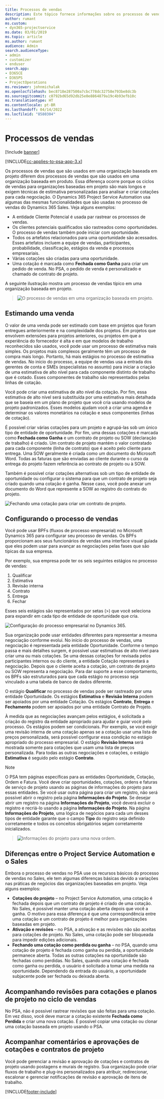 ```yaml
---
title: Processos de vendas
description: Este tópico fornece informações sobre os processos de vendas básicos.
author: rumant
ms.custom:
- dyn365-projectservice
ms.date: 03/01/2019
ms.topic: article
ms.author: rumant
audience: Admin
search.audienceType:
- admin
- customizer
- enduser
search.app:
- D365CE
- D365PS
- ProjectOperations
ms.reviewer: johnmichalak
ms.openlocfilehash: bec8718e287500a7cbc778dc32758e793be8dc3b
ms.sourcegitcommit: c0792bd65d92db25e0e8864879a19c4b93efb10c
ms.translationtype: HT
ms.contentlocale: pt-BR
ms.lasthandoff: 04/14/2022
ms.locfileid: "8580304"
---
```

# <a name="sales-processes"></a>Processos de vendas

[!include [banner](../includes/psa-now-project-operations.md)]

[!INCLUDE[cc-applies-to-psa-app-3.x](../includes/cc-applies-to-psa-app-3x.md)]

Os processos de vendas que são usados em uma organização baseada em projeto diferem dos processos de vendas que são usados em uma organização baseada em produto. Essa diferença ocorre porque os ciclos de vendas para organizações baseadas em projeto são mais longos e exigem técnicas de estimativa personalizadas para analisar e criar cotações para cada negociação. O Dynamics 365 Project Service Automation usa algumas das mesmas funcionalidades que são usadas no processo de vendas do Dynamics 365 Sales. Veja alguns exemplos:

- A entidade Cliente Potencial é usada par rastrear os processos de vendas.
- Os clientes potenciais qualificados são rastreados como oportunidades. O processo de vendas também pode iniciar com oportunidade.
- Todos os artefatos relacionados para uma oportunidade são acessados. Esses artefatos incluem a equipe de vendas, participantes, probabilidade, classificação, estágios da venda e processos empresariais.
- Várias cotações são criadas para uma oportunidade.
- Uma cotação é marcada como **Fechada como Ganha** para criar um pedido de venda. No PSA, o pedido de venda é personalizado e chamado de contrato de projeto.

A seguinte ilustração mostra um processo de vendas típico em uma organização baseada em projeto.

> ![O processo de vendas em uma organização baseada em projeto.](media/basic-guide-1.png)

## <a name="estimating-a-sale"></a>Estimando uma venda
O valor de uma venda pode ser estimado com base em projetos que foram entregues anteriormente e na complexidade dos projetos. Em projetos que envolvem extensões para projetos anteriores, ou projetos em que a experiência do fornecedor é alta e em que modelos de trabalho reconhecidos são usados, você pode usar um processo de estimativa mais simples. Os projetos mais complexos geralmente têm um processo de compra mais longo. Portanto, há mais estágios no processo de estimativa de vendas. No início do processo, a equipe de vendas usa a entrada dos gerentes de conta e SMEs (especialistas no assunto) para iniciar a criação de uma estimativa de alto nível para cada componente distinto de trabalho que é cotado. Esses componentes de trabalho são representados pelas linhas de cotação. 

Você pode criar uma estimativa de alto nível da cotação. Por fim, essa estimativa de alto nível será substituída por uma estimativa mais detalhada que se baseia em um plano de projeto que você cria usando modelos de projeto padronizados. Esses modelos ajudam você a criar uma agenda e determinar os valores monetários na cotação e seus componentes (linhas de cotação). 

É possível criar várias cotações para um projeto e agrupá-las sob um único tipo de entidade de oportunidade. Por fim, uma dessas cotações é marcada como **Fechada como Ganha** e um contrato de projeto ou SOW (declaração de trabalho) é criado. Um contrato de projeto mantém o valor contratado para cada componente (linha de contrato) que é aceito pelo cliente para entrega. Uma SOW geralmente é criada como um documento do Microsoft Word. Todas as faturas que são enviadas ao cliente durante o curso da entrega do projeto fazem referência ao contrato de projeto ou à SOW.

Também é possível criar cotações alternativas sob um tipo de entidade de oportunidade ou configurar o sistema para que um contrato de projeto seja criado quando uma cotação é ganha. Nesse caso, você pode anexar um documento do Word que represente a SOW ao registro do contrato do projeto.

![Fechando uma cotação para criar um contrato de projeto.](media/basic-guide-2.png)

## <a name="configuring-the-sales-process"></a>Configurando o processo de vendas
Você pode usar BPFs (fluxos de processo empresarial) no Microsoft Dynamics 365 para configurar seu processo de vendas. Os BPFs proporcionam aos seus funcionários de vendas uma interface visual guiada que eles podem usar para avançar as negociações pelas fases que são típicas da sua empresa.

Por exemplo, sua empresa pode ter os seis seguintes estágios no processo de vendas:

1. Qualificar
2. Estimativa
3. Revisão interna
4. Contrato
5. Entrega
6. Fechar

Esses seis estágios são representados por setas (\>) que você seleciona para expandir em cada tipo de entidade de oportunidade que cria.

![Configuração do processo empresarial no Dynamics 365.](media/basic-guide-3.png)
 
Sua organização pode usar entidades diferentes para representar a mesma negociação conforme evolui. No início do processo de vendas, uma negociação é representada pela entidade Oportunidade. Conforme o tempo passa e mais detalhes surgem, é possível usar estimativas de alto nível para criar uma ou mais cotações. Se uma dessas cotações for revisada pelos participantes internos ou do cliente, a entidade Cotação representará a negociação. Depois que o cliente aceita a cotação, um contrato de projeto ou SOW representa a negociação. Para dar suporte a esse comportamento, os BPFs são estruturados para que cada estágio no processo seja vinculado a uma tabela de banco de dados diferente.

O estágio **Qualificar** no processo de vendas pode ser rastreado por uma entidade Oportunidade. Os estágios **Estimativa** e **Revisão Interna** podem ser apoiados por uma entidade Cotação. Os estágios **Contrato**, **Entrega** e **Fechamento** podem ser apoiados por uma entidade Contrato de Projeto.

À medida que as negociações avançam pelos estágios, é solicitada a criação do registro da entidade apropriado para ajudar e guiar você pelo processo. Os estágios podem ser condicionais. Por exemplo, se você exigir uma revisão interna de uma cotação apenas se a cotação usar uma lista de preços personalizada, será possível configurar essa condição no estágio apropriado do processo empresarial. O estágio **Revisão Interna** será mostrada somente para cotações que usam uma lista de preços personalizada. Para todas as outras negociações e cotações, o estágio **Estimativa** é seguido pelo estágio **Contrato**.

> [!NOTE]
> O PSA tem páginas específicas para as entidades Oportunidade, Cotação, Ordem e Fatura. Você deve criar oportunidades, cotações, ordens e faturas de serviço de projeto usando as páginas de informações do projeto para essas entidades. Se você usar outra página para criar um registro, não será possível abrir o registro pela página **Informações do Projeto**. Se desejar abrir um registro na página **Informações do Projeto**, você deverá excluir o registro e recriá-lo usando a página **Informações do Projeto**. Na página **Informações do Projeto**, uma lógica de negócios para cada um desses tipos de entidade garante que o campo **Tipo** do registro seja definido corretamente e todos os conceitos obrigatórios sejam corretamente inicializados.

> ![Informações do projeto para uma nova ordem.](media/basic-guide-4.png)
 
## <a name="differences-between-project-service-automation-and-sales"></a>Diferenças entre o Project Service Automation e o Sales
Embora o processo de vendas no PSA use os recursos básicos do processo de vendas no Sales, ele tem algumas diferenças básicas devido a variações nas práticas de negócios das organizações baseadas em projeto. Veja alguns exemplos:

- **Cotações do projeto** – no Project Service Automation, uma cotação é fechada depois que um contrato de projeto é criado de uma cotação. No Sales, é possível manter uma cotação aberta depois que você a ganha. O motivo para essa diferença é que uma correspondência entre uma cotação e um contrato de projeto é melhor para organizações baseadas em projeto. 
- **Ativação e revisões** – no PSA, a ativação e as revisões não são aceitas para cotações de projeto. No Sales, uma cotação pode ser bloqueada para impedir edições adicionais.
- **Fechando uma cotação como perdida ou ganha** – no PSA, quando uma cotação de projeto é fechada como ganha ou perdida, a oportunidade permanece aberta. Todas as outras cotações na oportunidade são fechadas como perdidas. No Sales, quando uma cotação é fechada como ganha ou perdida, o usuário é solicitado a tomar uma medida na oportunidade. Dependendo da entrada do usuário, a oportunidade subjacente pode ser fechada ou deixada aberta.

## <a name="tracking-revisions-to-quotes-and-project-plans-in-the-sales-cycle"></a>Acompanhando revisões para cotações e planos de projeto no ciclo de vendas
No PSA, não é possível rastrear revisões que são feitas para uma cotação. Em vez disso, você deve marcar a cotação existente **Fechada como Perdida** e criar uma nova cotação. É possível copiar uma cotação ou clonar uma cotação baseada em projeto usando o PSA.

## <a name="tracking-comments-and-approvals-of-quotes-and-project-contracts"></a>Acompanhar comentários e aprovações de cotações e contratos de projeto
Você pode gerenciar a revisão e aprovação de cotações e contratos de projeto usando postagens e murais de registro. Sua organização pode criar fluxos de trabalho e plug-ins personalizados para atribuir, redirecionar, escalonar e gerenciar notificações de revisão e aprovação de itens de trabalho.


[!INCLUDE[footer-include](../includes/footer-banner.md)]
